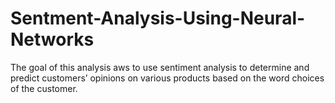 # Sentment-Analysis-Using-Neural-Networks
The goal of this analysis aws to use sentiment analysis to determine and predict customers’ opinions on various products based on the word choices of the customer. 
